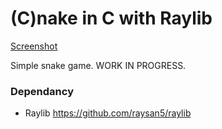 # (C)nake in C with Raylib

[Screenshot](cnake.png)

Simple snake game.
WORK IN PROGRESS.

### Dependancy

- Raylib https://github.com/raysan5/raylib
